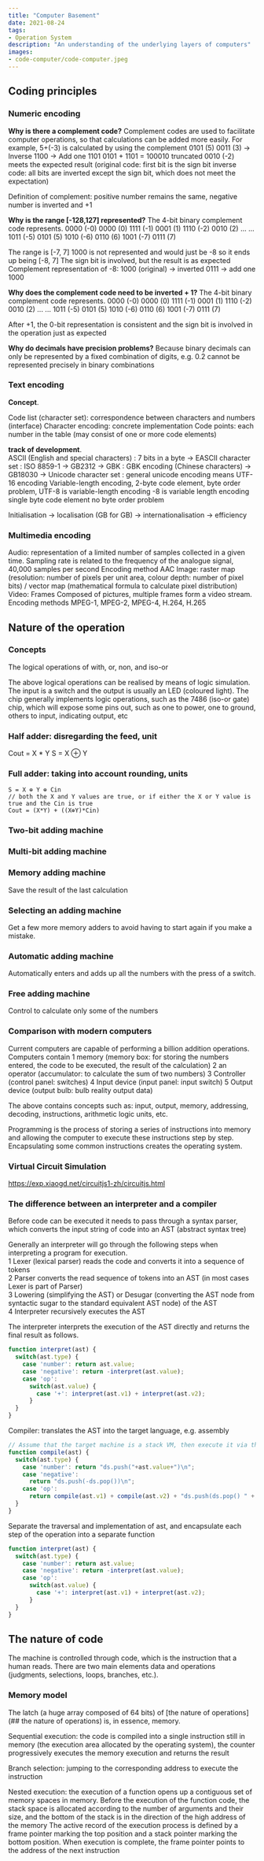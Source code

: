 ```yaml
---
title: "Computer Basement"
date: 2021-08-24
tags:
- Operation System
description: "An understanding of the underlying layers of computers"
images:
- code-computer/code-computer.jpeg
---
```


## Coding principles

### Numeric encoding

**Why is there a complement code?**
Complement codes are used to facilitate computer operations, so that calculations can be added more easily. For example, 5+(-3) is calculated by using the complement
0101 (5)
0011 (3) -> Inverse 1100 -> Add one 1101 
0101 + 1101 = 100010 truncated 0010 (-2) meets the expected result (original code: first bit is the sign bit inverse code: all bits are inverted except the sign bit, which does not meet the expectation)

Definition of complement: positive number remains the same, negative number is inverted and +1 

**Why is the range [-128,127] represented?**
The 4-bit binary complement code represents. 
0000 (-0) 0000 (0) 
1111 (-1) 0001 (1) 
1110 (-2) 0010 (2) 
...       ...
1011 (-5) 0101 (5) 
1010 (-6) 0110 (6) 
1001 (-7) 0111 (7)

The range is [-7, 7] 1000 is not represented and would just be -8 so it ends up being [-8, 7] The sign bit is involved, but the result is as expected
Complement representation of -8: 1000 (original) -> inverted 0111 -> add one 1000

**Why does the complement code need to be inverted + 1?**
The 4-bit binary complement code represents. 
0000 (-0) 0000 (0) 
1111 (-1) 0001 (1) 
1110 (-2) 0010 (2) 
...       ...
1011 (-5) 0101 (5) 
1010 (-6) 0110 (6) 
1001 (-7) 0111 (7)

After +1, the 0-bit representation is consistent and the sign bit is involved in the operation just as expected

**Why do decimals have precision problems?**
Because binary decimals can only be represented by a fixed combination of digits, e.g. 0.2 cannot be represented precisely in binary combinations

### Text encoding

**Concept**.  

Code list (character set): correspondence between characters and numbers (interface)
Character encoding: concrete implementation
Code points: each number in the table (may consist of one or more code elements)

**track of development**.  
ASCII (English and special characters) : 7 bits in a byte -> EASCII character set : ISO 8859-1 -> GB2312 -> GBK : GBK encoding (Chinese characters) -> GB18030 -> Unicode character set : general unicode encoding means UTF-16 encoding Variable-length encoding, 2-byte code element, byte order problem, UTF-8 is variable-length encoding -8 is variable length encoding single byte code element no byte order problem

Initialisation -> localisation (GB for GB) -> internationalisation -> efficiency

### Multimedia encoding

Audio: representation of a limited number of samples collected in a given time. Sampling rate is related to the frequency of the analogue signal, 40,000 samples per second Encoding method AAC
Image: raster map (resolution: number of pixels per unit area, colour depth: number of pixel bits) / vector map (mathematical formula to calculate pixel distribution)
Video: Frames Composed of pictures, multiple frames form a video stream. Encoding methods MPEG-1, MPEG-2, MPEG-4, H.264, H.265

## Nature of the operation

### Concepts

The logical operations of with, or, non, and iso-or

The above logical operations can be realised by means of logic simulation. The input is a switch and the output is usually an LED (coloured light). The chip generally implements logic operations, such as the 7486 (iso-or gate) chip, which will expose some pins out, such as one to power, one to ground, others to input, indicating output, etc

### Half adder: disregarding the feed, unit

Cout = X * Y
S = X ⊕ Y

### Full adder: taking into account rounding, units

``` 
S = X ⊕ Y ⊕ Cin
// both the X and Y values are true, or if either the X or Y value is true and the Cin is true
Cout = (X*Y) + ((X⊕Y)*Cin)
```

### Two-bit adding machine

### Multi-bit adding machine
### Memory adding machine

Save the result of the last calculation

### Selecting an adding machine

Get a few more memory adders to avoid having to start again if you make a mistake.

### Automatic adding machine

Automatically enters and adds up all the numbers with the press of a switch. 

### Free adding machine

Control to calculate only some of the numbers

### Comparison with modern computers

Current computers are capable of performing a billion addition operations. Computers contain
1 memory (memory box: for storing the numbers entered, the code to be executed, the result of the calculation)
2 an operator (accumulator: to calculate the sum of two numbers)
3 Controller (control panel: switches)
4 Input device (input panel: input switch)
5 Output device (output bulb: bulb reality output data)

The above contains concepts such as: input, output, memory, addressing, decoding, instructions, arithmetic logic units, etc.

Programming is the process of storing a series of instructions into memory and allowing the computer to execute these instructions step by step. Encapsulating some common instructions creates the operating system.

### Virtual Circuit Simulation

https://exp.xiaogd.net/circuitjs1-zh/circuitjs.html

### The difference between an interpreter and a compiler

Before code can be executed it needs to pass through a syntax parser, which converts the input string of code into an AST (abstract syntax tree)

Generally an interpreter will go through the following steps when interpreting a program for execution.  
1 Lexer (lexical parser) reads the code and converts it into a sequence of tokens  
2 Parser converts the read sequence of tokens into an AST (in most cases Lexer is part of Parser)  
3 Lowering (simplifying the AST) or Desugar (converting the AST node from syntactic sugar to the standard equivalent AST node) of the AST  
4 Interpreter recursively executes the AST  

The interpreter interprets the execution of the AST directly and returns the final result as follows.

``` js
function interpret(ast) {
  switch(ast.type) {
    case 'number': return ast.value;
    case 'negative': return -interpret(ast.value);
    case 'op': 
      switch(ast.value) {
        case '+': interpret(ast.v1) + interpret(ast.v2);
      }
  }
}
```

Compiler: translates the AST into the target language, e.g. assembly

``` js
// Assume that the target machine is a stack VM, then execute it via the exec function
function compile(ast) {
  switch(ast.type) {
    case 'number': return "ds.push("+ast.value+")\n";
    case 'negative':
      return "ds.push(-ds.pop())\n";
    case 'op':
      return compile(ast.v1) + compile(ast.v2) + "ds.push(ds.pop() " + ast.value + " ds.pop())\n";
  }
}

```

Separate the traversal and implementation of ast, and encapsulate each step of the operation into a separate function

``` js
function interpret(ast) {
  switch(ast.type) {
    case 'number': return ast.value;
    case 'negative': return -interpret(ast.value);
    case 'op': 
      switch(ast.value) {
        case '+': interpret(ast.v1) + interpret(ast.v2);
      }
  }
}
```

## The nature of code

The machine is controlled through code, which is the instruction that a human reads. There are two main elements data and operations (judgments, selections, loops, branches, etc.).

### Memory model

The latch (a huge array composed of 64 bits) of [the nature of operations](## the nature of operations) is, in essence, memory.

Sequential execution: the code is compiled into a single instruction still in memory (the execution area allocated by the operating system), the counter progressively executes the memory execution and returns the result

Branch selection: jumping to the corresponding address to execute the instruction

Nested execution: the execution of a function opens up a contiguous set of memory spaces in memory. Before the execution of the function code, the stack space is allocated according to the number of arguments and their size, and the bottom of the stack is in the direction of the high address of the memory
The active record of the execution process is defined by a frame pointer marking the top position and a stack pointer marking the bottom position. When execution is complete, the frame pointer points to the address of the next instruction
